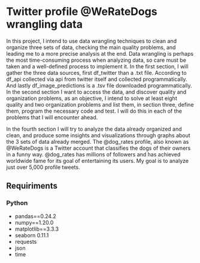 # Twitter profile @WeRateDogs wrangling data

In this project, I intend to use data wrangling techniques to clean and organize three sets of data, checking the main quality problems, and leading me to a more precise analysis at the end. Data wrangling is perhaps the most time-consuming process when analyzing data, so care must be taken and a well-defined process to implement it. In the first section, I will gather the three data sources, first df_twitter than a .txt file. According to df_api collected via api from twitter itself and collected programmatically. And lastly df_image_predictions is a .tsv file downloaded programmatically. In the second section I want to access the data, and discover quality and organization problems, as an objective, I intend to solve at least eight quality and two organization problems and list them, in section three, define them, program the necessary code and test. I will do this in each of the problems that I will encounter ahead.

In the fourth section I will try to analyze the data already organized and clean, and produce some insights and visualizations through graphs about the 3 sets of data already merged. The @dog_rates profile, also known as @WeRateDogs is a Twitter account that classifies the dogs of their owners in a funny way. @dog_rates has millions of followers and has achieved worldwide fame for its goal of entertaining its users. My goal is to analyze just over 5,000 profile tweets.

## Requiriments

### Python

- pandas==0.24.2
- numpy==1.20.0
- matplotlib==3.3.3
- seaborn 0.11.1
- requests
- json
- time
